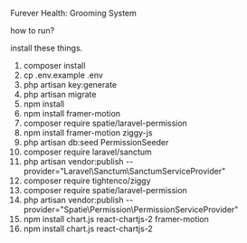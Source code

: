 Furever Health: Grooming System

how to run?

install these things.
1. composer install
2. cp .env.example .env
3. php artisan key:generate
4. php artisan migrate
5. npm install
6. npm install framer-motion
7. composer require spatie/laravel-permission
8. npm install framer-motion ziggy-js
9. php artisan db:seed PermissionSeeder 
10. composer require laravel/sanctum
11. php artisan vendor:publish --provider="Laravel\Sanctum\SanctumServiceProvider"
12. composer require tightenco/ziggy
13. composer require spatie/laravel-permission
14. php artisan vendor:publish --provider="Spatie\Permission\PermissionServiceProvider"
15. npm install chart.js react-chartjs-2 framer-motion
16. npm install chart.js react-chartjs-2